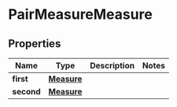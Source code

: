 
# PairMeasureMeasure

## Properties
Name | Type | Description | Notes
------------ | ------------- | ------------- | -------------
**first** | [**Measure**](Measure.md) |  | 
**second** | [**Measure**](Measure.md) |  | 



